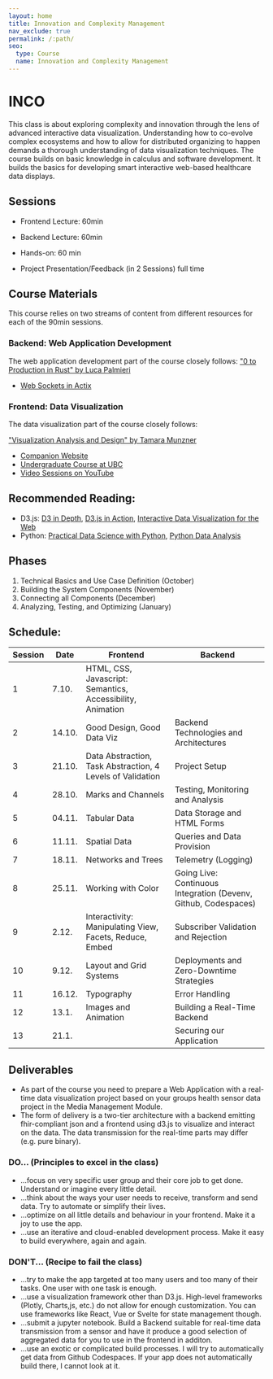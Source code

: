 ```yaml
---
layout: home
title: Innovation and Complexity Management
nav_exclude: true
permalink: /:path/
seo:
  type: Course
  name: Innovation and Complexity Management
---
```


# INCO

This class is about exploring complexity and innovation through the lens of advanced interactive data visualization. Understanding how to co-evolve complex ecosystems and how to allow for distributed organizing to happen demands a thorough understanding of data visualization techniques. The course builds on basic knowledge in calculus and software development. It builds the basics for developing smart interactive web-based healthcare data displays.


## Sessions

- Frontend Lecture: 60min
- Backend Lecture: 60min
- Hands-on: 60 min

- Project Presentation/Feedback (in 2 Sessions) full time


## Course Materials

This course relies on two streams of content from different resources for each of the 90min sessions.

### Backend: Web Application Development

The web application development part of the course closely follows: ["0 to Production in Rust" by Luca Palmieri](http://digital.bib-bvb.de/webclient/DeliveryManager?custom_att_2=simple_viewer&pid=21544849)

- [Web Sockets in Actix](https://agmprojects.com/blog/building-a-rest-and-web-socket-api-with-actix.html)



### Frontend: Data Visualization

The data visualization part of the course closely follows:

["Visualization Analysis and Design" by Tamara Munzner](https://ebookcentral.proquest.com/lib/th-deggendorf/detail.action?docID=1664615&query=visualization)


- [Companion Website](https://www.cs.ubc.ca/~tmm/vadbook/)
- [Undergraduate Course at UBC](https://www.students.cs.ubc.ca/~cs-436v/22Jan/)
- [Video Sessions on YouTube](https://www.youtube.com/watch?v=1GhZisgc6DI&list=PLT4XLHmqHJBdB24LAQPk_PV7wrwpJFh5a)



## Recommended Reading:

- D3.js: [D3 in Depth](https://d3indepth.com/), [D3.js in Action](https://ebookcentral.proquest.com/lib/th-deggendorf/reader.action?docID=6642501&query=d3.js&ppg=1), [Interactive Data Visualization for the Web](https://www.oreilly.com/library/view/interactive-data-visualization/9781491921296/)
- Python: [Practical Data Science with Python](https://ebookcentral.proquest.com/lib/th-deggendorf/reader.action?docID=6739165), [Python Data Analysis](https://ebookcentral.proquest.com/lib/th-deggendorf/reader.action?docID=6462897)

## Phases

1. Technical Basics and Use Case Definition (October)
2. Building the System Components (November)
3. Connecting all Components (December)
4. Analyzing, Testing, and Optimizing (January)

## Schedule:

| Session | Date | Frontend | Backend |
| --- | --- | --- | --- |
| 1	| 7.10.	| HTML, CSS, Javascript: Semantics, Accessibility, Animation | |
| 2	| 14.10. |	Good Design, Good Data Viz |	Backend Technologies and Architectures |
| 3	| 21.10.|	Data Abstraction, Task Abstraction, 4 Levels of Validation | Project Setup |
| 4	| 28.10.|	Marks and Channels | Testing, Monitoring and Analysis |
| 5	| 04.11.|	Tabular Data | Data Storage and HTML Forms |
| 6	| 11.11.|	Spatial Data | Queries and Data Provision |
| 7	| 18.11.|	Networks and Trees | Telemetry (Logging) |
| 8	| 25.11.|	Working with Color | Going Live: Continuous Integration (Devenv, Github, Codespaces) |
| 9	| 2.12. |	Interactivity: Manipulating View, Facets, Reduce, Embed | Subscriber Validation and Rejection |
| 10 | 	9.12. |	Layout and Grid Systems | Deployments and Zero-Downtime Strategies |
| 11 | 	16.12. |	Typography	| Error Handling |
| 12 |	13.1. |	Images and Animation | Building a Real-Time Backend |
| 13 |	21.1. |		| Securing our Application |

## Deliverables

- As part of the course you need to prepare a Web Application with a real-time data visualization project based on your groups health sensor data project in the Media Management Module.
- The form of delivery is a two-tier architecture with a backend emitting fhir-compliant json and a frontend using d3.js to visualize and interact on the data. The data transmission for the real-time parts may differ (e.g. pure binary).

### DO... (Principles to excel in the class)

- ...focus on very specific user group and their core job to get done. Understand or imagine every little detail.
- ...think about the ways your user needs to receive, transform and send data. Try to automate or simplify their lives.
- ...optimize on all little details and behaviour in your frontend. Make it a joy to use the app.
- ...use an iterative and cloud-enabled development process. Make it easy to build everywhere, again and again.

### DON'T... (Recipe to fail the class)
- ...try to make the app targeted at too many users and too many of their tasks. One user with one task is enough.
- ...use a visualization framework other than D3.js. High-level frameworks (Plotly, Charts,js, etc.) do not allow for enough customization. You can use frameworks like React, Vue or Svelte for state management though.
- ...submit a jupyter notebook. Build a Backend suitable for real-time data transmission from a sensor and have it produce a good selection of aggregated data for you to use in the frontend in additon.
- ...use an exotic or complicated build processes. I will try to automatically get data from Github Codespaces. If your app does not automatically build there, I cannot look at it.


